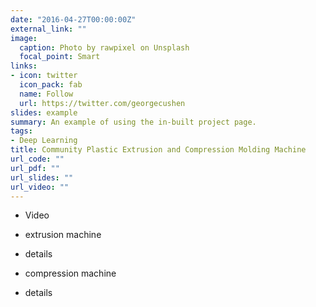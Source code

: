```yaml
---
date: "2016-04-27T00:00:00Z"
external_link: ""
image:
  caption: Photo by rawpixel on Unsplash
  focal_point: Smart
links:
- icon: twitter
  icon_pack: fab
  name: Follow
  url: https://twitter.com/georgecushen
slides: example
summary: An example of using the in-built project page.
tags:
- Deep Learning
title: Community Plastic Extrusion and Compression Molding Machine
url_code: ""
url_pdf: ""
url_slides: ""
url_video: ""
---
```


- Video 

- extrusion machine

- details


- compression machine
- details


